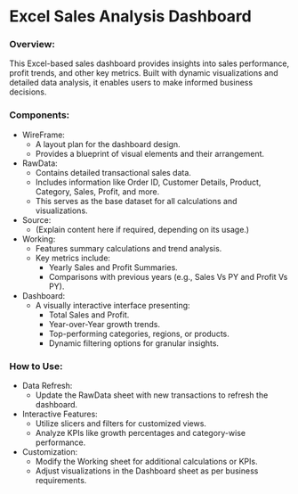 # Excel Sales Analysis Dashboard

### Overview: 
This Excel-based sales dashboard provides insights into sales performance, profit trends, and other key metrics. Built with dynamic visualizations and detailed data analysis, it enables users to make informed business decisions.

### Components:
- WireFrame:
  - A layout plan for the dashboard design.
  - Provides a blueprint of visual elements and their arrangement.
- RawData:
  - Contains detailed transactional sales data.
  - Includes information like Order ID, Customer Details, Product, Category, Sales, Profit, and more.
  - This serves as the base dataset for all calculations and visualizations.
- Source:
  - (Explain content here if required, depending on its usage.)
- Working:
  - Features summary calculations and trend analysis.
  - Key metrics include:
    - Yearly Sales and Profit Summaries.
    - Comparisons with previous years (e.g., Sales Vs PY and Profit Vs PY).
- Dashboard:
  - A visually interactive interface presenting:
    - Total Sales and Profit.
    - Year-over-Year growth trends.
    - Top-performing categories, regions, or products.
    - Dynamic filtering options for granular insights.

### How to Use:
- Data Refresh:
  - Update the RawData sheet with new transactions to refresh the dashboard.
- Interactive Features:
  - Utilize slicers and filters for customized views.
  - Analyze KPIs like growth percentages and category-wise performance.
- Customization:
  - Modify the Working sheet for additional calculations or KPIs.
  - Adjust visualizations in the Dashboard sheet as per business requirements.
